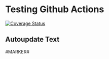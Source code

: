 # Testing Github Actions

[![Coverage Status](https://coveralls.io/repos/github/eduncan911/github-actions/badge.svg?branch=master)](https://coveralls.io/github/eduncan911/github-actions?branch=master)

## Autoupdate Text

#MARKER#

